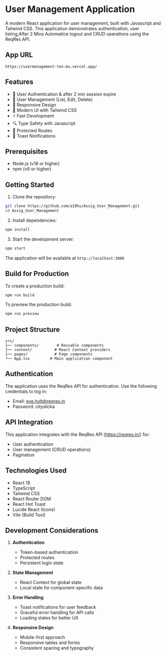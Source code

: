 # User Management Application

A modern React application for user management, built with Javascript and Tailwind CSS. This application demonstrates authentication, user listing,After 2 Mins Automatice logout and CRUD operations using the ReqRes API.

## App URL 
 `https://usermanagement-ten-mu.vercel.app/`

## Features

- 🔐 User Authentication & after 2 min session expire
- 👥 User Management (List, Edit, Delete)
- 📱 Responsive Design
- 🎨 Modern UI with Tailwind CSS
- ⚡ Fast Development
- 🔍 Type Safety with Javascript
- 🚦 Protected Routes
- 🔔 Toast Notifications

## Prerequisites

- Node.js (v18 or higher)
- npm (v9 or higher)

## Getting Started

1. Clone the repository:
```bash
git clone https://github.com/a19hu/Assig_User_Management.git
cd Assig_User_Management
```

2. Install dependencies:
```bash
npm install
```

3. Start the development server:
```bash
npm start
```

The application will be available at `http://localhost:3000`

## Build for Production

To create a production build:

```bash
npm run build
```

To preview the production build:

```bash
npm run preview
```

## Project Structure

```
src/
├── components/        # Reusable components
├── context/          # React Context providers
├── pages/            # Page components
└── App.tsx         # Main application component
```

## Authentication

The application uses the ReqRes API for authentication. Use the following credentials to log in:

- Email: eve.holt@reqres.in
- Password: cityslicka

## API Integration

This application integrates with the ReqRes API (https://reqres.in/) for:
- User authentication
- User management (CRUD operations)
- Pagination

## Technologies Used

- React 18
- TypeScript
- Tailwind CSS
- React Router DOM
- React Hot Toast
- Lucide React (Icons)
- Vite (Build Tool)

## Development Considerations

1. **Authentication**
   - Token-based authentication
   - Protected routes
   - Persistent login state

2. **State Management**
   - React Context for global state
   - Local state for component-specific data

3. **Error Handling**
   - Toast notifications for user feedback
   - Graceful error handling for API calls
   - Loading states for better UX

4. **Responsive Design**
   - Mobile-first approach
   - Responsive tables and forms
   - Consistent spacing and typography
